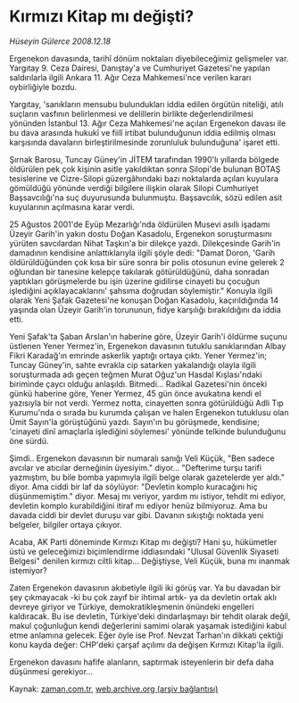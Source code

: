 # Kırmızı Kitap mı değişti?

*Hüseyin Gülerce 2008.12.18*

<tr><td class="metin" colspan="2" style="padding-top: 20px; padding-left: 5px; padding-right: 10px;">Ergenekon davasında, tarihî dönüm noktaları diyebileceğimiz gelişmeler var. Yargıtay 9. Ceza Dairesi, Danıştay'a ve Cumhuriyet Gazetesi'ne yapılan saldırılarla ilgili Ankara 11. Ağır Ceza Mahkemesi'nce verilen kararı oybirliğiyle bozdu.</td></tr><tr><td class="metin" colspan="2" style="padding-top: 20px; padding-left: 5px; padding-right: 10px;"><p> Yargıtay, 'sanıkların mensubu bulundukları iddia edilen örgütün niteliği, atılı suçların vasfının belirlenmesi ve delillerin birlikte değerlendirilmesi yönünden İstanbul 13. Ağır Ceza Mahkemesi'ne açılan Ergenekon davası ile bu dava arasında hukukî ve fiilî irtibat bulunduğunun iddia edilmiş olması karşısında davaların birleştirilmesinde zorunluluk bulunduğuna' işaret etti. 
<p>Şırnak Barosu, Tuncay Güney'in JİTEM tarafından 1990'lı yıllarda bölgede öldürülen pek çok kişinin asitle yakıldıktan sonra Silopi'de bulunan BOTAŞ tesislerine ve Cizre-Silopi güzergâhındaki bazı noktalarda açılan kuyulara gömüldüğü yönünde verdiği bilgilere ilişkin olarak Silopi Cumhuriyet Başsavcılığı'na suç duyurusunda bulunmuştu. Başsavcılık, sözü edilen asit kuyularının açılmasına karar verdi.
<p>25 Ağustos 2001'de Eyüp Mezarlığı'nda öldürülen Musevi asıllı işadamı Üzeyir Garih'in yakın dostu Doğan Kasadolu, Ergenekon soruşturmasını yürüten savcılardan Nihat Taşkın'a bir dilekçe yazdı. Dilekçesinde Garih'in damadının kendisine anlattıklarıyla ilgili şöyle dedi: "Damat Doron, 'Garih öldürüldüğünden çok kısa bir süre sonra bir polis otosunun evine gelerek 2 oğlundan bir tanesine kelepçe takılarak götürüldüğünü, daha sonradan yaptıkları görüşmelerde bu işin üzerine gidilirse cinayeti bu çocuğun işlediğini açıklayacaklarını' şahsıma doğrudan söylemiştir." Konuyla ilgili olarak Yeni Şafak Gazetesi'ne konuşan Doğan Kasadolu, kaçırıldığında 14 yaşında olan Üzeyir Garih'in torununun, fidye karşılığı bırakıldığını da iddia etti. 
<p>Yeni Şafak'ta Şaban Arslan'ın haberine göre, Üzeyir Garih'i öldürme suçunu üstlenen Yener Yermez'in, Ergenekon davasının tutuklu sanıklarından Albay Fikri Karadağ'ın emrinde askerlik yaptığı ortaya çıktı. Yener Yermez'in; Tuncay Güney'in, sahte evrakla cip satarken yakalandığı olayla ilgili soruşturmada adı geçen teğmen Murat Oğuz'un Hasdal Kışlası'ndaki biriminde çaycı olduğu anlaşıldı. Bitmedi... Radikal Gazetesi'nin önceki günkü haberine göre, Yener Yermez, 45 gün önce avukatına kendi el yazısıyla bir not verdi. Yermez notta, cinayetten sonra götürüldüğü Adli Tıp Kurumu'nda o sırada bu kurumda çalışan ve halen Ergenekon tutuklusu olan Ümit Sayın'la görüştüğünü yazdı. Sayın'ın bu görüşmede, kendisine; 'cinayeti dinî amaçlarla işlediğini söylemesi' yönünde telkinde bulunduğunu öne sürdü.
<p>Şimdi.. Ergenekon davasının bir numaralı sanığı Veli Küçük, "Ben sadece avcılar ve atıcılar derneğinin üyesiyim." diyor... "Defterime turşu tarifi yazmıştım, bu bile bomba yapımıyla ilgili belge olarak gazetelerde yer aldı." diyor. Ama ciddi bir laf da söylüyor: "Devletin komplo kuracağını hiç düşünmemiştim." diyor. Mesaj mı veriyor, yardım mı istiyor, tehdit mi ediyor, devletin komplo kurabildiğini itiraf mı ediyor henüz bilmiyoruz. Ama bu davada ciddi bir devlet duruşu var gibi. Davanın sıkıştığı noktada yeni belgeler, bilgiler ortaya çıkıyor.
<p>Acaba, AK Parti döneminde Kırmızı Kitap mı değişti? Hani şu, hükümetler üstü ve geleceğimizi biçimlendirme iddiasındaki "Ulusal Güvenlik Siyaseti Belgesi" denilen kırmızı ciltli kitap... Değiştiyse, Veli Küçük, buna mı inanmak istemiyor?
<p>Zaten Ergenekon davasının akıbetiyle ilgili iki görüş var. Ya bu davadan bir şey çıkmayacak -ki bu çok zayıf bir ihtimal artık- ya da devletin ortak aklı devreye giriyor ve Türkiye, demokratikleşmenin önündeki engelleri kaldıracak. Bu ise devletin, Türkiye'deki dindarlaşmayı bir tehdit olarak değil, makul çoğunluğun kendi değerlerini samimi olarak yaşamak istediğini kabul etme anlamına gelecek. Eğer öyle ise Prof. Nevzat Tarhan'ın dikkati çektiği konu kayda değer: CHP'deki çarşaf açılımı da değişen Kırmızı Kitap'la ilgili.
<p>Ergenekon davasını hafife alanların, saptırmak isteyenlerin bir defa daha düşünmesi gerekiyor...<br/></p></p></p></p></p></p></p></p></td></tr>

Kaynak: [zaman.com.tr](http://zaman.com.tr/yazar.do?yazino=771340), [web.archive.org (arşiv bağlantısı)](http://web.archive.org/web/20090220164112/http://www.zaman.com.tr:80/yazar.do?yazino=771340)
